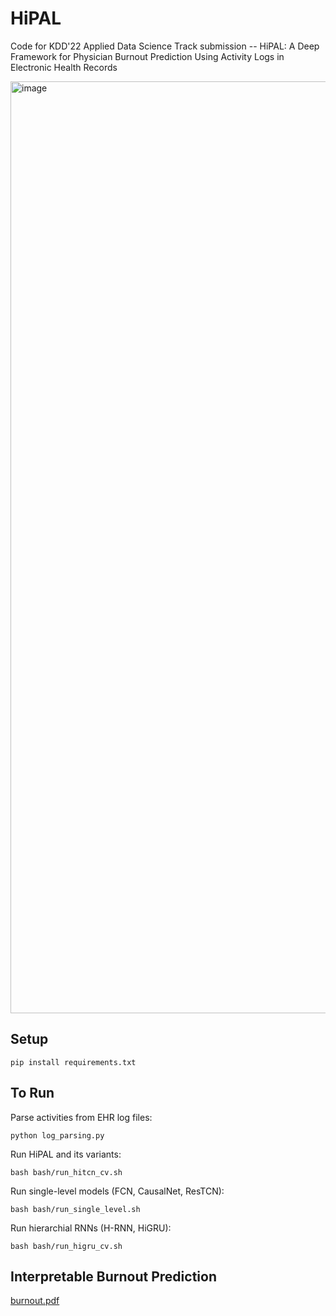 # HiPAL
Code for KDD'22 Applied Data Science Track submission -- HiPAL: A Deep Framework for Physician Burnout Prediction Using Activity Logs in Electronic Health Records

<img width="1491" alt="image" src="https://user-images.githubusercontent.com/12636809/153683643-512be547-c8aa-44f7-bf3c-687d58cffa5b.png">

## Setup
```
pip install requirements.txt
```

## To Run
Parse activities from EHR log files:
```
python log_parsing.py
```
Run HiPAL and its variants:
```
bash bash/run_hitcn_cv.sh
```
Run single-level models (FCN, CausalNet, ResTCN):
```
bash bash/run_single_level.sh
```
Run hierarchial RNNs (H-RNN, HiGRU):
```
bash bash/run_higru_cv.sh
```

## Interpretable Burnout Prediction

[burnout.pdf](https://github.com/HanyangLiu/HiPAL/files/8420133/burnout.pdf)




